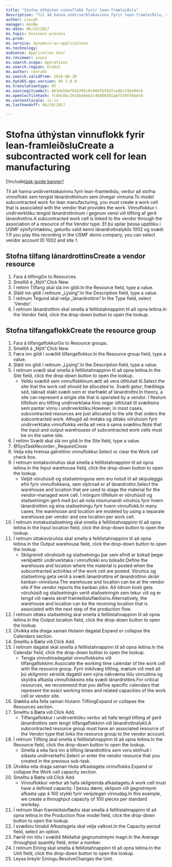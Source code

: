 ```yaml
--- 
title: "Stofna úthýstan vinnuflokk fyrir lean-framleiðslu"
description: "Til að hanna undirverktakavinnu fyrir lean-framleiðslu, verður að stofna vinnuflokk sem tengist lánardrottninum sem útvegar vinnuna."
author: cvocph
manager: AnnBe
ms.date: 06/23/2017
ms.topic: business-process
ms.prod: 
ms.service: dynamics-ax-applications
ms.technology: 
audience: Application User
ms.reviewer: yuyus
ms.search.scope: Operations
ms.search.region: Global
ms.author: conradv
ms.search.validFrom: 2016-06-30
ms.dyn365.ops.version: AX 7.0.0
ms.translationtype: HT
ms.sourcegitcommit: 663da58ef01b705c0c984fbfd3fce8bc31be04c6
ms.openlocfilehash: fc8dc0bc29c6bdb662c46808491abf5395f0be5d
ms.contentlocale: is-is
ms.lasthandoff: 08/29/2017

---
```

# <a name="create-a-subcontracted-work-cell-for-lean-manufacturing"></a><span data-ttu-id="2d547-103">Stofna úthýstan vinnuflokk fyrir lean-framleiðslu</span><span class="sxs-lookup"><span data-stu-id="2d547-103">Create a subcontracted work cell for lean manufacturing</span></span>

[!include[task guide banner](../../includes/task-guide-banner.md)]

<span data-ttu-id="2d547-104">Til að hanna undirverktakavinnu fyrir lean-framleiðslu, verður að stofna vinnuflokk sem tengist lánardrottninum sem útvegar vinnuna.</span><span class="sxs-lookup"><span data-stu-id="2d547-104">To model subcontracted work for lean manufacturing, you must create a work cell that is associated with the vendor that provides the work.</span></span> <span data-ttu-id="2d547-105">Vinnuflokkur í undirverktöku tengist lánardrottninum í gegnum vensl við tilföng af gerð lánardrottins.</span><span class="sxs-lookup"><span data-stu-id="2d547-105">A subcontracted work cell is linked to the vendor through the association of a resource of the Vendor type.</span></span> <span data-ttu-id="2d547-106">Ef þú spilar þessa upptöku í USMF sýnifyrirtækinu, geturðu valið kenni lánardrottnalykils 1002 og svæði 1.</span><span class="sxs-lookup"><span data-stu-id="2d547-106">If you play this recording in the USMF demo company, you can select vendor account ID 1002 and site 1.</span></span>


## <a name="create-a-vendor-resource"></a><span data-ttu-id="2d547-107">Stofna tilfang lánardrottins</span><span class="sxs-lookup"><span data-stu-id="2d547-107">Create a vendor resource</span></span>
1. <span data-ttu-id="2d547-108">Fara á tilföng</span><span class="sxs-lookup"><span data-stu-id="2d547-108">Go to Resources.</span></span>
2. <span data-ttu-id="2d547-109">Smellið á „Nýtt“.</span><span class="sxs-lookup"><span data-stu-id="2d547-109">Click New.</span></span>
3. <span data-ttu-id="2d547-110">Í reitinn Tilfang skal slá inn gildi.</span><span class="sxs-lookup"><span data-stu-id="2d547-110">In the Resource field, type a value.</span></span>
4. <span data-ttu-id="2d547-111">Sláið inn gildi í reitnum „Lýsing“.</span><span class="sxs-lookup"><span data-stu-id="2d547-111">In the Description field, type a value.</span></span>
5. <span data-ttu-id="2d547-112">Í reitnum Tegund skal velja „lánardrottinn“.</span><span class="sxs-lookup"><span data-stu-id="2d547-112">In the Type field, select 'Vendor'.</span></span>
6. <span data-ttu-id="2d547-113">Í reitnum lánardrottinn skal smella á fellilistahnappinn til að opna leitina.</span><span class="sxs-lookup"><span data-stu-id="2d547-113">In the Vendor field, click the drop-down button to open the lookup.</span></span>

## <a name="create-the-resource-group"></a><span data-ttu-id="2d547-114">Stofna tilfangaflokk</span><span class="sxs-lookup"><span data-stu-id="2d547-114">Create the resource group</span></span>
1. <span data-ttu-id="2d547-115">Fara á tilfangaflokkur</span><span class="sxs-lookup"><span data-stu-id="2d547-115">Go to Resource groups.</span></span>
2. <span data-ttu-id="2d547-116">Smellið á „Nýtt“.</span><span class="sxs-lookup"><span data-stu-id="2d547-116">Click New.</span></span>
3. <span data-ttu-id="2d547-117">Færa inn gildi í svæðið tilfangaflokkur.</span><span class="sxs-lookup"><span data-stu-id="2d547-117">In the Resource group field, type a value.</span></span>
4. <span data-ttu-id="2d547-118">Sláið inn gildi í reitnum „Lýsing“.</span><span class="sxs-lookup"><span data-stu-id="2d547-118">In the Description field, type a value.</span></span>
5. <span data-ttu-id="2d547-119">Í reitnum svæði skal smella á fellilistahnappinn til að opna leitina.</span><span class="sxs-lookup"><span data-stu-id="2d547-119">In the Site field, click the drop-down button to open the lookup.</span></span>
    * <span data-ttu-id="2d547-120">Veldu svæðið sem vinnuflokkinum ætti að vera úthlutað til.</span><span class="sxs-lookup"><span data-stu-id="2d547-120">Select the site that the work cell should be allocated to.</span></span> <span data-ttu-id="2d547-121">Svæði getur, fræðilega séð, táknað stakt svæði sem er starfrækt af lánardrottni.</span><span class="sxs-lookup"><span data-stu-id="2d547-121">In theory, a site can represent a single site that is operated by a vendor.</span></span> <span data-ttu-id="2d547-122">Í flestum tilfellum eru tilföng undirverktaka hins vegar úthlutað til svæðisins sem pantar vinnu í undirverktöku.</span><span class="sxs-lookup"><span data-stu-id="2d547-122">However, in most cases, subcontracted resources are just allocated to the site that orders the subcontracted work.</span></span> <span data-ttu-id="2d547-123">Athugið að inntaks og úttaks vöruhúsin fyrir undirverktaka vinnuflokka verða að vera á sama svæðinu.</span><span class="sxs-lookup"><span data-stu-id="2d547-123">Note that the input and output warehouses of subcontracted work cells must be on the same site.</span></span>  
6. <span data-ttu-id="2d547-124">Í reitinn Svæði skal slá inn gildi.</span><span class="sxs-lookup"><span data-stu-id="2d547-124">In the Site field, type a value.</span></span>
7. @SysTaskRecorder:_RequestClose
8. <span data-ttu-id="2d547-125">Velja eða hreinsa gátreitinn vinnuflokkur.</span><span class="sxs-lookup"><span data-stu-id="2d547-125">Select or clear the Work cell check box.</span></span>
9. <span data-ttu-id="2d547-126">Í reitnum inntaksvöruhús skal smella á fellilistahnappinn til að opna leitina.</span><span class="sxs-lookup"><span data-stu-id="2d547-126">In the Input warehouse field, click the drop-down button to open the lookup.</span></span>
    * <span data-ttu-id="2d547-127">Veljið vöruhúsið og staðsetninguna sem eru notuð til að skipuleggja efni fyrir vinnuflokkana, sem stjórnað er af lánardrottni.</span><span class="sxs-lookup"><span data-stu-id="2d547-127">Select the warehouse and location that are used to stage the material for the vendor-managed work cell.</span></span> <span data-ttu-id="2d547-128">Í mörgum tilfellum er vöruhúsið og staðsetningin gerð með því að nota mismunandi vöruhús fyrir hvern lánardrottinn og eina staðsetningu fyrir hvern vinnuflokk.</span><span class="sxs-lookup"><span data-stu-id="2d547-128">In many cases, the warehouse and location are modeled by using a separate warehouse per vendor and one location per work cell.</span></span>  
10. <span data-ttu-id="2d547-129">Í reitnum inntaksstaðsetning skal smella á fellilistahnappinn til að opna leitina.</span><span class="sxs-lookup"><span data-stu-id="2d547-129">In the Input location field, click the drop-down button to open the lookup.</span></span>
11. <span data-ttu-id="2d547-130">Í reitnum úttaksvöruhús skal smella á fellilistahnappinn til að opna leitina.</span><span class="sxs-lookup"><span data-stu-id="2d547-130">In the Output warehouse field, click the drop-down button to open the lookup.</span></span>
    * <span data-ttu-id="2d547-131">Skilgreinið vöruhúsið og staðsetningu þar sem efnið er bókað þegar verkþættir undirverktaka í vinnuflokki eru bókaðir.</span><span class="sxs-lookup"><span data-stu-id="2d547-131">Define the warehouse and location where the material is posted when the subcontracted activities of the work cell are posted.</span></span> <span data-ttu-id="2d547-132">Vöruhús og staðsetning geta verið á svæði lánardrottins ef lánardrottinn skráir kanban-vinnsluna.</span><span class="sxs-lookup"><span data-stu-id="2d547-132">The warehouse and location can be at the vendor site if the vendor reports the kanban jobs.</span></span> <span data-ttu-id="2d547-133">Að öðrum kosti geta vöruhúsið og staðsetningin verið staðsetningin sem tekur við og er tengd við næsta skref framleiðsluflæðisins.</span><span class="sxs-lookup"><span data-stu-id="2d547-133">Alternatively, the warehouse and location can be the receiving location that is associated with the next step of the production flow.</span></span>  
12. <span data-ttu-id="2d547-134">Í reitnum úttaks staðsetning skal smella á fellilistahnappinn til að opna leitina.</span><span class="sxs-lookup"><span data-stu-id="2d547-134">In the Output location field, click the drop-down button to open the lookup.</span></span>
13. <span data-ttu-id="2d547-135">Útvíkka eða draga saman hlutann dagatal.</span><span class="sxs-lookup"><span data-stu-id="2d547-135">Expand or collapse the Calendars section.</span></span>
14. <span data-ttu-id="2d547-136">Smelltu á Bæta við.</span><span class="sxs-lookup"><span data-stu-id="2d547-136">Click Add.</span></span>
15. <span data-ttu-id="2d547-137">Í reitnum dagatal skal smella á fellilistahnappinn til að opna leitina.</span><span class="sxs-lookup"><span data-stu-id="2d547-137">In the Calendar field, click the drop-down button to open the lookup.</span></span>
    * <span data-ttu-id="2d547-138">Tengja vinnutímadagatal vinnuflokksins við tilfangaflokkinn.</span><span class="sxs-lookup"><span data-stu-id="2d547-138">Associate the working time calendar of the work cell with the resource group.</span></span> <span data-ttu-id="2d547-139">Fyrir mikilvæg tilföng, mælum við með að þú skilgreinir sérstök dagatöl sem sýna nákvæma tölu vinnutíma og skyldra afkasta vinnuflokksins eða svæði lánardrottins.</span><span class="sxs-lookup"><span data-stu-id="2d547-139">For critical resources, we recommend that you define specific calendars that represent the exact working times and related capacities of the work cell or vendor site.</span></span>  
16. <span data-ttu-id="2d547-140">Stækka eða fella saman hlutann Tilföng</span><span class="sxs-lookup"><span data-stu-id="2d547-140">Expand or collapse the Resources section.</span></span>
17. <span data-ttu-id="2d547-141">Smelltu á Bæta við.</span><span class="sxs-lookup"><span data-stu-id="2d547-141">Click Add.</span></span>
    * <span data-ttu-id="2d547-142">Tilfangaflokkur í undirverktöku verður að hafa tengd tilföng af gerð lánardrottins sem tengir tilfangaflokkinn við lánardrottnalykil.</span><span class="sxs-lookup"><span data-stu-id="2d547-142">A subcontracted resource group must have an associated resource of the Vendor type that links the resource group to the vendor account.</span></span>  
18. <span data-ttu-id="2d547-143">Í reitnum Tilföng skal smella á fellilistahnappinn til að opna leitina.</span><span class="sxs-lookup"><span data-stu-id="2d547-143">In the Resource field, click the drop-down button to open the lookup.</span></span>
    * <span data-ttu-id="2d547-144">Smella á eða fara inn á tilföng lánardrottins sem voru stofnuð í síðasta undirverkefni.</span><span class="sxs-lookup"><span data-stu-id="2d547-144">Select or enter the vendor resource that you created in the previous sub-task.</span></span>  
19. <span data-ttu-id="2d547-145">Útvíkka eða draga saman hluta afkastageta vinnuflokks.</span><span class="sxs-lookup"><span data-stu-id="2d547-145">Expand or collapse the Work cell capacity section.</span></span>
20. <span data-ttu-id="2d547-146">Smelltu á Bæta við.</span><span class="sxs-lookup"><span data-stu-id="2d547-146">Click Add.</span></span>
    * <span data-ttu-id="2d547-147">Vinnuflokkur verður að hafa skilgreinda afkastagetu.</span><span class="sxs-lookup"><span data-stu-id="2d547-147">A work cell must have a defined capacity.</span></span> <span data-ttu-id="2d547-148">Í þessu dæmi, sköpum við gegnstreymi afkasta upp á 100 stykki fyrir venjulegan vinnudag.</span><span class="sxs-lookup"><span data-stu-id="2d547-148">In this example, we create a throughput capacity of 100 pieces per standard workday.</span></span>  
21. <span data-ttu-id="2d547-149">Í reitnum líkan framleiðsluflæðis skal smella á fellilistahnappinn til að opna leitina.</span><span class="sxs-lookup"><span data-stu-id="2d547-149">In the Production flow model field, click the drop-down button to open the lookup.</span></span>
22. <span data-ttu-id="2d547-150">Í svæðinu tímabil Afkastageta skal velja valkost.</span><span class="sxs-lookup"><span data-stu-id="2d547-150">In the Capacity period field, select an option.</span></span>
23. <span data-ttu-id="2d547-151">Færið inn tölu í svæðið Meðaltal gegnumstreymi magn.</span><span class="sxs-lookup"><span data-stu-id="2d547-151">In the Average throughput quantity field, enter a number.</span></span>
24. <span data-ttu-id="2d547-152">Í reitnum Eining skal smella á fellilistahnappinn til að opna leitina.</span><span class="sxs-lookup"><span data-stu-id="2d547-152">In the Unit field, click the drop-down button to open the lookup.</span></span>
25. <span data-ttu-id="2d547-153">Leysa breytir Einingu.</span><span class="sxs-lookup"><span data-stu-id="2d547-153">ResolveChanges the Unit.</span></span>


